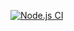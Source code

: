 [![Node.js CI](https://github.com/nellarosaliina/unit-testing/actions/workflows/node.js.yml/badge.svg)](https://github.com/nellarosaliina/unit-testing/actions/workflows/node.js.yml)
